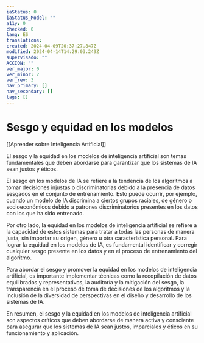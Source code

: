 ```yaml
---
iaStatus: 0
iaStatus_Model: ""
a11y: 0
checked: 0
lang: ES
translations: 
created: 2024-04-09T20:37:27.847Z
modified: 2024-04-14T14:29:03.249Z
supervisado: ""
ACCION: ""
ver_major: 0
ver_minor: 2
ver_rev: 3
nav_primary: []
nav_secondary: []
tags: []
---
```

# Sesgo y equidad en los modelos

[[Aprender sobre Inteligencia Artificial]]

El sesgo y la equidad en los modelos de inteligencia artificial son temas fundamentales que deben abordarse para garantizar que los sistemas de IA sean justos y éticos.

El sesgo en los modelos de IA se refiere a la tendencia de los algoritmos a tomar decisiones injustas o discriminatorias debido a la presencia de datos sesgados en el conjunto de entrenamiento. Esto puede ocurrir, por ejemplo, cuando un modelo de IA discrimina a ciertos grupos raciales, de género o socioeconómicos debido a patrones discriminatorios presentes en los datos con los que ha sido entrenado.

Por otro lado, la equidad en los modelos de inteligencia artificial se refiere a la capacidad de estos sistemas para tratar a todas las personas de manera justa, sin importar su origen, género u otra característica personal. Para lograr la equidad en los modelos de IA, es fundamental identificar y corregir cualquier sesgo presente en los datos y en el proceso de entrenamiento del algoritmo.

Para abordar el sesgo y promover la equidad en los modelos de inteligencia artificial, es importante implementar técnicas como la recopilación de datos equilibrados y representativos, la auditoría y la mitigación del sesgo, la transparencia en el proceso de toma de decisiones de los algoritmos y la inclusión de la diversidad de perspectivas en el diseño y desarrollo de los sistemas de IA.

En resumen, el sesgo y la equidad en los modelos de inteligencia artificial son aspectos críticos que deben abordarse de manera activa y consciente para asegurar que los sistemas de IA sean justos, imparciales y éticos en su funcionamiento y aplicación.
